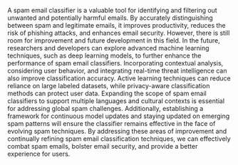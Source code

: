 A spam email classifier is a valuable tool for identifying
and filtering out unwanted and potentially harmful emails. By accurately
distinguishing between spam and legitimate emails, it improves productivity,
reduces the risk of phishing attacks, and enhances email security. However,
there is still room for improvement and future development in this field.
In the future, researchers and developers can explore advanced machine
learning techniques, such as deep learning models, to further enhance the
performance of spam email classifiers. Incorporating contextual analysis,
considering user behavior, and integrating real-time threat intelligence can
also improve classification accuracy. Active learning techniques can reduce
reliance on large labeled datasets, while privacy-aware classification methods
can protect user data.
Expanding the scope of spam email classifiers to support multiple languages
and cultural contexts is essential for addressing global spam challenges.
Additionally, establishing a framework for continuous model updates
and staying updated on emerging spam patterns will ensure the classifier
remains effective in the face of evolving spam techniques.
By addressing these areas of improvement and continually refining spam
email classification techniques, we can effectively combat spam emails, bolster
email security, and provide a better experience for users.
